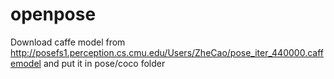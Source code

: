 # openpose

 Download caffe model from http://posefs1.perception.cs.cmu.edu/Users/ZheCao/pose_iter_440000.caffemodel and put it in pose/coco folder
